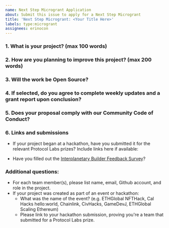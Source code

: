 ```yaml
---
name: Next Step Microgrant Application 
about: Submit this issue to apply for a Next Step Microgrant
title: 'Next Step Microgrant: <Your Title Here>'
labels: type:microgrant
assignees: erinocon
---
```


### 1. What is your project? (max 100 words)
<!-- Description of your project built with IPFS or closely related technologies (libp2p, ipld, OrbitDB, Textile, etc.) -->

<!-- Link to Github repo -->
  
<!-- Link to demo or website, if applicable -->

### 2. How are you planning to improve this project? (max 200 words)
<!-- Clear and concise description of the planned next step(s) or improvements for which you are seeking grant support -->
 
### 3. Will the work be Open Source?
<!-- MIT, APACHE2, GPL license for code or [CC-BY-SA 3.0](https://ipfs.io/ipfs/QmVreNvKsQmQZ83T86cWSjPu2vR3yZHGPm5jnxFuunEB9u) license for content. -->

### 4. If selected, do you agree to complete weekly updates and a grant report upon conclusion?
<!-- Include progress or results of your microgrant-funded work, any IPFS technical or usage guidance requests, and a description of your experience building on IPFS, including any challenges or shortcomings encountered. -->
  
### 5. Does your proposal comply with our Community Code of Conduct?
<!-- Please read the [IPFS Code of Conduct](https://github.com/ipfs/community/blob/master/code-of-conduct.md) and make sure your project is in compliance -->

### 6. Links and submissions
<!-- Complete each step, and include the link of the published submission (or "Yes" if there is no URL) -->
  
* If your project began at a hackathon, have you submitted it for the relevant Protocol Labs prizes? Include links here if available:
  
* Have you filled out the [Interplanetary Builder Feedback Survey](https://airtable.com/shrDZMizx03jOa4mQ)? 
  
### Additional questions:
* For each team member(s), please list name, email, Github account, and role in the project.
* If your project was created as part of an event or hackathon:
  * What was the name of the event? (e.g. ETHGlobal NFTHack, Cal Hacks hello:world, Chainlink, CivHacks, GameDevJ, ETHGlobal Scaling Ethereum)
  * Please link to your hackathon submission, proving you're a team that submitted for a Protocol Labs prize.
